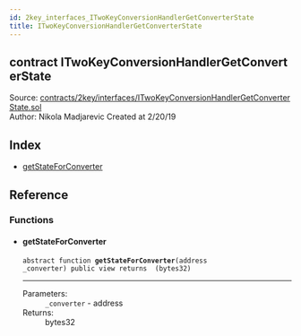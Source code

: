 ```yaml
---
id: 2key_interfaces_ITwoKeyConversionHandlerGetConverterState
title: ITwoKeyConversionHandlerGetConverterState
---
```


<div class="contract-doc"><div class="contract"><h2 class="contract-header"><span class="contract-kind">contract</span> ITwoKeyConversionHandlerGetConverterState</h2><div class="source">Source: <a href="https://github.com/2keynet/web3-alpha/blob/v0.0.3/contracts/2key/interfaces/ITwoKeyConversionHandlerGetConverterState.sol" target="_blank">contracts/2key/interfaces/ITwoKeyConversionHandlerGetConverterState.sol</a></div><div class="author">Author: Nikola Madjarevic Created at 2/20/19</div></div><div class="index"><h2>Index</h2><ul><li><a href="2key_interfaces_ITwoKeyConversionHandlerGetConverterState.html#getStateForConverter">getStateForConverter</a></li></ul></div><div class="reference"><h2>Reference</h2><div class="functions"><h3>Functions</h3><ul><li><div class="item function"><span id="getStateForConverter" class="anchor-marker"></span><h4 class="name">getStateForConverter</h4><div class="body"><code class="signature"><span>abstract </span>function <strong>getStateForConverter</strong><span>(address _converter) </span><span>public </span><span>view </span><span>returns  (bytes32) </span></code><hr/><dl><dt><span class="label-parameters">Parameters:</span></dt><dd><div><code>_converter</code> - address</div></dd><dt><span class="label-return">Returns:</span></dt><dd>bytes32</dd></dl></div></div></li></ul></div></div></div>
